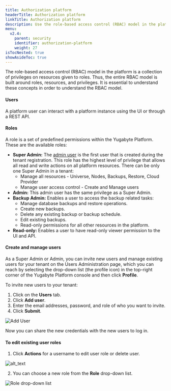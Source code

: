 ```yaml
---
title: Authorization platform
headerTitle: Authorization platform
linkTitle: Authorization platform
description: Use the role-based access control (RBAC) model in the platform to manage users and roles.
menu:
  v2.4:
    parent: security
    identifier: authorization-platform
    weight: 27
isTocNested: true
showAsideToc: true
---
```


The role-based access control (RBAC) model in the platform is a collection of privileges on resources given to roles. Thus, the entire RBAC model is built around roles, resources, and privileges. It is essential to understand these concepts in order to understand the RBAC model.

#### Users

A platform user can interact with a platform instance using the UI or through a REST API.

#### Roles

A role is a set of predefined permissions within the Yugabyte Platform. These are the available roles:

* **Super Admin:** The [admin user](../../configure-yugabyte-platform/create-admin-user/) is the first user that is created during the tenant registration. This role has the highest level of privilege that allows all read and write actions on all platform resources. There can be only one Super Admin in a tenant:
  * Manage all resources - Universe, Nodes, Backups, Restore, Cloud Provider
  * Manage user access control - Create and Manage users
* **Admin:** This admin user has the same privilege as a Super Admin.
* **Backup Admin:** Enables a user to access the backup related tasks:
  * Manage database backups and restore operations.
  * Create new backups.
  * Delete any existing backup or backup schedule.
  * Edit existing backups.
  * Read-only permissions for all other resources in the platform.
* **Read-only:** Enables a user to have read-only viewer permission to the UI and API.

#### Create and manage users

As a Super Admin or Admin, you can invite new users and manage existing users for your tenant on the Users Administration page, which you can reach by selecting the drop-down list (the profile icon) in the top-right corner of the Yugabyte Platform console and then click **Profile**.

To invite new users to your tenant:

1. Click on the **Users** tab.
2. Click **Add user**.
3. Enter the email addresses, password, and role of who you want to invite.
4. Click **Submit**.

![Add User](/images/yp/authorization-platform/add-user.png)

Now you can share the new credentials with the new users to log in.

#### To edit existing user roles

1. Click **Actions** for a username to edit user role or delete user.

![alt_text](/images/yp/authorization-platform/actions.png)

2. You can choose a new role from the **Role** drop-down list.

![Role drop-down list](/images/yp/authorization-platform/role-drop-down.png)
